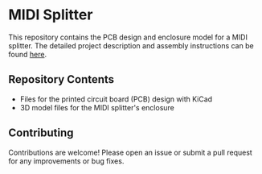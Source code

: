 # MIDI Splitter

This repository contains the PCB design and enclosure model for a MIDI splitter. The detailed project description and assembly instructions can be found [here](https://www.instructables.com/Another-MIDI-Splitter/).

## Repository Contents

- Files for the printed circuit board (PCB) design with KiCad
- 3D model files for the MIDI splitter's enclosure

## Contributing

Contributions are welcome! Please open an issue or submit a pull request for any improvements or bug fixes.